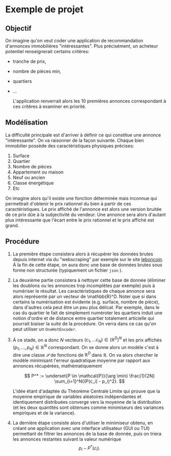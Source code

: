 # Exemple de projet

## Objectif

On imagine qu'on veut coder une application de recommandation d'annonces
immobilières "intéressantes".
Plus précisément, un acheteur potentiel renseignerait certains critères:

- tranche de prix,
- nombre de pièces min,
- quartiers
- ...

  L'application renverrait alors les 10 premières annonces correspondant
  à ces critères à examiner en priorité.

## Modélisation

La difficulté principale est d'arriver à définir ce qui constitue une annonce "intéressante".
On va raisonner de la façon suivante.
Chaque bien immobilier possède des caractéristiques physiques précises:

1. Surface
2. Quartier
3. Nombre de pièces
4. Appartement ou maison
5. Neuf ou ancien
6. Classe énergétique
7. Etc

On imagine alors qu'il existe une fonction déterminée mais inconnue qui
permettrait d'obtenir le prix rationnel du bien à partir de ces caractéristiques.
Le prix affiché de l'annonce est alors une version bruitée de ce prix dûe
à la subjectivité du vendeur.
Une annonce sera alors d'autant plus intéressante que l'écart entre le
prix rationnel et le prix affiché est grand.

## Procédure

1. La première étape consistera alors à récupérer les données brutes
   depuis internet via du "webscraping" par exemple sur le site [leboncoin](https://www.leboncoin.fr/).
   Á la fin de cette étape, on aura donc une base de données brutes
   sous forme non structurée (typiquement un fichier `json` ).
2. La deuxième partie consistera à nettoyer cette base de donnée (éliminer
   les doublons ou les annonces trop incomplètes par exemple) puis à numériser
   le résultat. Les caractéristiques de chaque annonce sera alors représenté
   par un vecteur de \mathbb{R}^D.
   Noter que si dans certains la numérisation est évidente (e.g. surface,
   nombre de pièce), dans d'autres cela peut être un peu plus délicat.
   Par exemple, dans le cas du quartier le fait de simplement numéroter les
   quartiers induit une notion d'ordre et de distance entre quartier totalement
   articielle qui pourrait biaiser la suite de la procédure.
   On verra dans ce cas qu'on peut utiliser un `OneHotEncoder`.
3. Á ce stade, on a donc $N$ vecteurs $(c_1,\ldots c_N) \in (\mathbb{R}^D)^N$
   et les prix affichés $(p_1,...,p_N) \in \mathbb{R}^N$ correspondant.
   On se donne alors un modèle c'est à dire une classe $\mathcal{P}$ de
   fonctions de $\mathbb{R}^D$ dans $\mathbb{R}$.
   On va alors chercher le modèle minimisant l'erreur quadratique moyenne
   par rapport aux annonces récupérées, mathématiquement

   $$
      P^*
      :=
      \underset{P \in \mathcal{P}}{\arg \min}
      \frac{1}{2N} \sum_{i=1}^N{(P(c_i) - p_i)^2}.
   $$

   L'idée étant d'adaptée du Théorème Centrale Limite qui prouve que
   la moyenne empirique de variables aléatoires indépendantes et identiquement
   distribuées converge vers la moyenne de la distribution (et les deux
   quantités sont obtenues comme minimiseurs des variances empiriques et de la variance).

4. La dernière étape consiste alors d'utiliser le minimiseur obtenu, en créant
   une application avec une interface utilisateur (GUI ou TUI) permettant de filtrer
   les annonces de la base de donnée, puis on triera les annonces restantes suivant
   la valeur numérique
   $$p_i - P^*(c_i).$$

